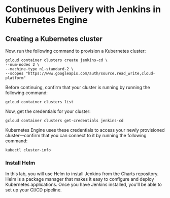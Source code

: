 # Continuous Delivery with Jenkins in Kubernetes Engine

## Creating a Kubernetes cluster

Now, run the following command to provision a Kubernetes cluster:

```
gcloud container clusters create jenkins-cd \
--num-nodes 2 \
--machine-type n1-standard-2 \
--scopes "https://www.googleapis.com/auth/source.read_write,cloud-platform"
```

Before continuing, confirm that your cluster is running by running the following command:

`gcloud container clusters list`

Now, get the credentials for your cluster:

`gcloud container clusters get-credentials jenkins-cd`

Kubernetes Engine uses these credentials to access your newly provisioned cluster—confirm that you can connect to it by running the following command:

`kubectl cluster-info`

### Install Helm
In this lab, you will use Helm to install Jenkins from the Charts repository. Helm is a package manager that makes it easy to configure and deploy Kubernetes applications. Once you have Jenkins installed, you'll be able to set up your CI/CD pipeline.
